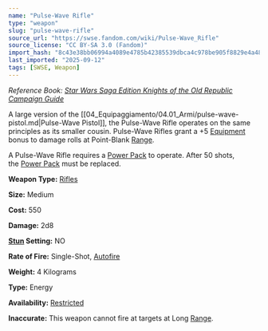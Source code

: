 ```yaml
---
name: "Pulse-Wave Rifle"
type: "weapon"
slug: "pulse-wave-rifle"
source_url: "https://swse.fandom.com/wiki/Pulse-Wave_Rifle"
source_license: "CC BY-SA 3.0 (Fandom)"
import_hash: "8c43e38bb06994a4089e4785b42385539dbca4c978be905f8829e4a484555934"
last_imported: "2025-09-12"
tags: [SWSE, Weapon]
---
```

*Reference Book: [Star Wars Saga Edition Knights of the Old Republic Campaign Guide](https://swse.fandom.com/wiki/Star_Wars_Saga_Edition_Knights_of_the_Old_Republic_Campaign_Guide)*

A large version of the [[04_Equipaggiamento/04.01_Armi/pulse-wave-pistol.md|Pulse-Wave Pistol]], the Pulse-Wave Rifle operates on the same principles as its smaller cousin. Pulse-Wave Rifles grant a +5 [Equipment](https://swse.fandom.com/wiki/Equipment) bonus to damage rolls at Point-Blank [Range](https://swse.fandom.com/wiki/Range).

A Pulse-Wave Rifle requires a [Power Pack](https://swse.fandom.com/wiki/Power_Pack) to operate. After 50 shots, the [Power Pack](https://swse.fandom.com/wiki/Power_Pack) must be replaced.

**Weapon Type:** [Rifles](https://swse.fandom.com/wiki/Rifles)

**Size:** Medium

**Cost:** 550

**Damage:** 2d8

**[Stun](https://swse.fandom.com/wiki/Stun) Setting:** NO

**Rate of Fire:** Single-Shot, [Autofire](https://swse.fandom.com/wiki/Autofire)

**Weight:** 4 Kilograms

**Type:** Energy

**Availability:** [Restricted](https://swse.fandom.com/wiki/Restricted)

**Inaccurate:** This weapon cannot fire at targets at Long [Range](https://swse.fandom.com/wiki/Range).
